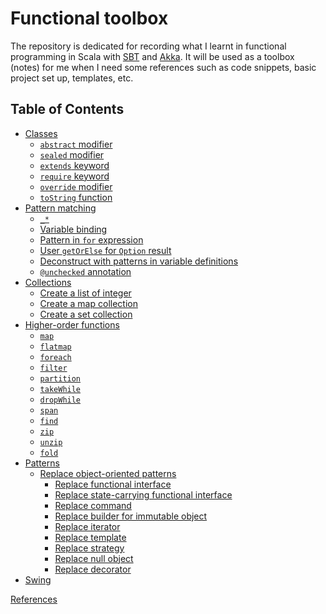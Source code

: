 # Functional toolbox

The repository is dedicated for recording what I learnt in functional 
programming in Scala with 
[SBT](http://www.scala-sbt.org/download.html) and [Akka](http://akka.io/). 
It will be used as a toolbox (notes) for me when I need some references 
such as code snippets, basic project set up, templates, etc.

## Table of Contents ##

- [Classes](Classes/Classes.md)
  - [`abstract` modifier](Classes/Classes.md#abstract-sealed-and-extends)
  - [`sealed` modifier](Classes/Classes.md#abstract-sealed-and-extends)
  - [`extends` keyword](Classes/Classes.md#abstract-sealed-and-extends)
  - [`require` keyword](Classes/Classes.md#require-override-and-tostring)
  - [`override` modifier](Classes/Classes.md#require-override-and-tostring)
  - [`toString` function](Classes/Classes.md#require-override-and-tostring)
- [Pattern matching](Classes/Classes.md)
  - [```_*```](Classes/Classes.md#specify-last-element-in-sequence)
  - [Variable binding](Classes/Classes.md#variable-binding)
  - [Pattern in `for` expression](Classes/Classes.md#in-for-expression)
  - [User `getOrElse` for `Option` result](Classes/Classes.md#use-getorelse-for-option)
  - [Deconstruct with patterns in variable definitions](Classes/Classes.md#deconstruct-pattern)
  - [`@unchecked` annotation](Classes/Classes.md#unchecked-annotation)
- [Collections](HigherOrderFunctions/Functions.md#collections)
  - [Create a list of integer](HigherOrderFunctions/Functions.md#collections)
  - [Create a map collection](HigherOrderFunctions/Functions.md#collections)
  - [Create a set collection](HigherOrderFunctions/Functions.md#collections)
- [Higher-order functions](HigherOrderFunctions/Functions.md#higher-order-functions)
  - [`map`](HigherOrderFunctions/Functions.md#map)
  - [`flatmap`](HigherOrderFunctions/Functions.md#flatmap)
  - [`foreach`](HigherOrderFunctions/Functions.md#foreach)
  - [`filter`](HigherOrderFunctions/Functions.md#filter) 
  - [`partition`](HigherOrderFunctions/Functions.md#partition) 
  - [`takeWhile`](HigherOrderFunctions/Functions.md#takewhile) 
  - [`dropWhile`](HigherOrderFunctions/Functions.md#dropwhile) 
  - [`span`](HigherOrderFunctions/Functions.md#span) 
  - [`find`](HigherOrderFunctions/Functions.md#find) 
  - [`zip`](HigherOrderFunctions/Functions.md#zip) 
  - [`unzip`](HigherOrderFunctions/Functions.md#unzip) 
  - [`fold`](HigherOrderFunctions/Functions.md#fold) 
- [Patterns](Patterns/Patterns.md)
  - [Replace object-oriented patterns](Patterns/Patterns.md#replace-object-oriented-patterns)
    - [Replace functional interface](Patterns/Patterns.md#replace-functional-interface)
    - [Replace state-carrying functional interface](Patterns/Patterns.md#replace-state-carrying-functional-interface)
    - [Replace command](Patterns/Patterns.md#replace-command)
    - [Replace builder for immutable object](Patterns/Patterns.md#replace-builder-for-immutable-object)
    - [Replace iterator](Patterns/Patterns.md#replace-iterator)
    - [Replace template](Patterns/Patterns.md#replace-template)
    - [Replace strategy](Patterns/Patterns.md#replace-strategy)
    - [Replace null object](Patterns/Patterns.md#replace-null-object)
    - [Replace decorator](Patterns/Patterns.md#replace-decorator)
- [Swing](Swing/Swing.md)

[References](References/References.md)

